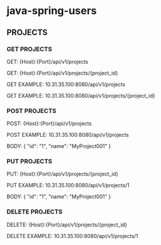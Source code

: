 # java-spring-users

## PROJECTS
### GET PROJECTS
GET: 			{Host}:{Port}/api/v1/projects

GET: 			{Host}:{Port}/api/v1/projects/{project_id}

GET EXAMPLE:	10.31.35.100:8080/api/v1/projects

GET EXAMPLE:	10.31.35.100:8080/api/v1/projects/{project_id}


### POST PROJECTS

POST:			{Host}:{Port}/api/v1/projects

POST EXAMPLE:	10.31.35.100:8080/api/v1/projects

BODY:
{
    "id": "1",
    "name": "MyProject001"
}

### PUT PROJECTS
PUT:			{Host}:{Port}/api/v1/projects/{project_id}

PUT EXAMPLE:	10.31.35.100:8080/api/v1/projects/1

BODY:
{
    "id": "1",
    "name": "MyProject001"
}

### DELETE PROJECTS
DELETE: 			{Host}:{Port}/api/v1/projects/{project_id}

DELETE EXAMPLE:		10.31.35.100:8080/api/v1/projects/1
